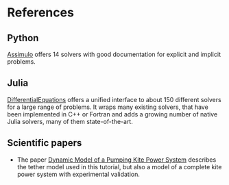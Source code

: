# References

## Python
[Assimulo](https://jmodelica.org/assimulo/) offers 14 solvers
with good documentation for explicit and implicit problems.

## Julia
[DifferentialEquations](https://docs.sciml.ai/DiffEqDocs/stable/) offers a unified interface to about 150 different solvers for a large range of problems. It wraps many existing solvers, that have been implemented in C++ or Fortran and adds a growing number of native Julia solvers, many of them state-of-the-art.

## Scientific papers
- The paper [Dynamic Model of a Pumping Kite Power System](http://arxiv.org/abs/1406.6218) describes the tether model used in this tutorial, but also a model of a complete kite power system with experimental validation.